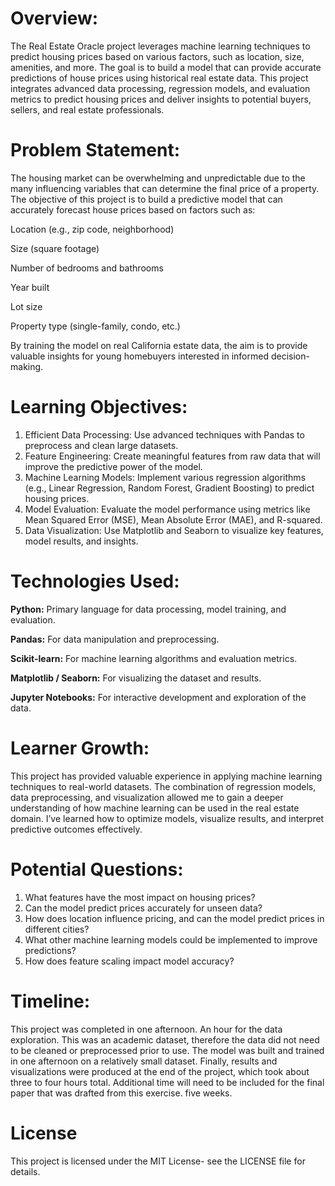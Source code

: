 # Overview: 
The Real Estate Oracle project leverages machine learning techniques to predict housing prices based on various factors, such as location, size, amenities, and more. The goal is to build a model that can provide accurate predictions of house prices using historical real estate data. This project integrates advanced data processing, regression models, and evaluation metrics to predict housing prices and deliver insights to potential buyers, sellers, and real estate professionals.

# Problem Statement: 
The housing market can be overwhelming and unpredictable due to the many influencing variables that can determine the final price of a property. The objective of this project is to build a predictive model that can accurately forecast house prices based on factors such as:

Location (e.g., zip code, neighborhood)

Size (square footage)

Number of bedrooms and bathrooms

Year built

Lot size

Property type (single-family, condo, etc.)

By training the model on real California estate data, the aim is to provide valuable insights for young homebuyers interested in informed decision-making.

# Learning Objectives: 
1. Efficient Data Processing: Use advanced techniques with Pandas to preprocess and clean large datasets.
2. Feature Engineering: Create meaningful features from raw data that will improve the predictive power of the model.
3. Machine Learning Models: Implement various regression algorithms (e.g., Linear Regression, Random Forest, Gradient Boosting) to predict housing prices.
4. Model Evaluation: Evaluate the model performance using metrics like Mean Squared Error (MSE), Mean Absolute Error (MAE), and R-squared.
5. Data Visualization: Use Matplotlib and Seaborn to visualize key features, model results, and insights.

# Technologies Used: 
__Python:__ Primary language for data processing, model training, and evaluation.

__Pandas:__ For data manipulation and preprocessing.

__Scikit-learn:__ For machine learning algorithms and evaluation metrics.

__Matplotlib / Seaborn:__ For visualizing the dataset and results.

__Jupyter Notebooks:__ For interactive development and exploration of the data.

# Learner Growth: 
This project has provided valuable experience in applying machine learning techniques to real-world datasets. The combination of regression models, data preprocessing, and visualization allowed me to gain a deeper understanding of how machine learning can be used in the real estate domain. I’ve learned how to optimize models, visualize results, and interpret predictive outcomes effectively.

# Potential Questions: 
1. What features have the most impact on housing prices?
2. Can the model predict prices accurately for unseen data?
3. How does location influence pricing, and can the model predict prices in different cities?
4. What other machine learning models could be implemented to improve predictions?
5. How does feature scaling impact model accuracy?

# Timeline: 
This project was completed in one afternoon. An hour for the data exploration. This was an academic dataset, therefore the data did not need to be cleaned or preprocessed prior to use. The model was built and trained in one afternoon on a relatively small dataset. Finally, results and visualizations were produced at the end of the project, which took about three to four hours total. Additional time will need to be included for the final paper that was drafted from this exercise. five weeks.

# License 
This project is licensed under the MIT License- see the LICENSE file for details. 

